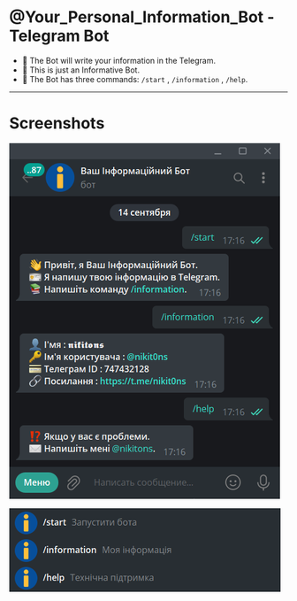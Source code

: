 # @Your_Personal_Information_Bot - Telegram Bot

- :pencil: The Bot will write your information in the Telegram.
- :pushpin: This is just an Informative Bot.
- :open_file_folder: The Bot has three commands: `/start` , `/information` , `/help`.

---

# Screenshots
 
 ![Your_Personal_Information_Bot](https://github.com/nikit0ns/Screenshots/blob/312add0f2aec6922a3d75a4f2925d3f7a8081f35/Your_Personal_Information_Bot.png)
 
 ![Your_Personal_Information_Bot_Commands](https://github.com/nikit0ns/Screenshots/blob/312add0f2aec6922a3d75a4f2925d3f7a8081f35/Your_Personal_Information_Bot_Commands.png)
